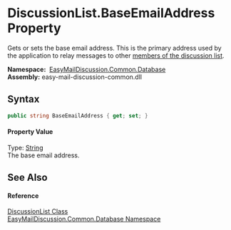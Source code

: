DiscussionList.BaseEmailAddress Property
========================================
Gets or sets the base email address. This is the primary address used by the application to relay messages to other [members of the discussion list][1].

  **Namespace:**  [EasyMailDiscussion.Common.Database][2]  
  **Assembly:** easy-mail-discussion-common.dll

Syntax
------

```csharp
public string BaseEmailAddress { get; set; }
```

#### Property Value
Type: [String][3]  
 The base email address. 

See Also
--------

#### Reference
[DiscussionList Class][4]  
[EasyMailDiscussion.Common.Database Namespace][2]  

[1]: ../Contact/README.md
[2]: ../README.md
[3]: https://docs.microsoft.com/dotnet/api/system.string
[4]: README.md